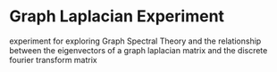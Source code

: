 # Graph Laplacian Experiment

experiment for exploring Graph Spectral Theory and the relationship between
the eigenvectors of a graph laplacian matrix and the discrete fourier transform matrix